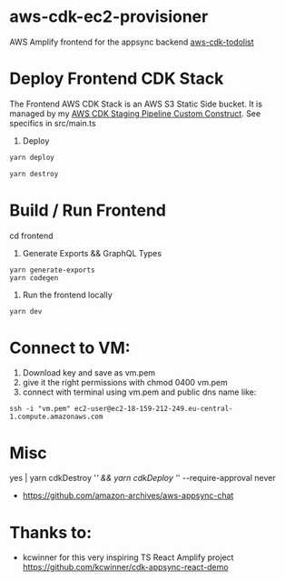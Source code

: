 # aws-cdk-ec2-provisioner

AWS Amplify frontend for the appsync backend [aws-cdk-todolist](https://github.com/mmuller88/aws-cdk-todolist)

# Deploy Frontend CDK Stack

The Frontend AWS CDK Stack is an AWS S3 Static Side bucket. It is managed by my [AWS CDK Staging Pipeline Custom Construct](https://github.com/mmuller88/aws-cdk-staging-pipeline). See specifics in src/main.ts

1. Deploy

```bash
yarn deploy
```

```bash
yarn destroy
```

# Build / Run Frontend

cd frontend

1. Generate Exports && GraphQL Types

```
yarn generate-exports
yarn codegen
```

1. Run the frontend locally

```bash
yarn dev
```

# Connect to VM:

1) Download key and save as vm.pem
2) give it the right permissions with chmod 0400 vm.pem
3) connect with terminal using vm.pem and public dns name like:
```
ssh -i "vm.pem" ec2-user@ec2-18-159-212-249.eu-central-1.compute.amazonaws.com 
```

# Misc

yes | yarn cdkDestroy '_' && yarn cdkDeploy '_' --require-approval never

- https://github.com/amazon-archives/aws-appsync-chat

# Thanks to:

- kcwinner for this very inspiring TS React Amplify project https://github.com/kcwinner/cdk-appsync-react-demo

